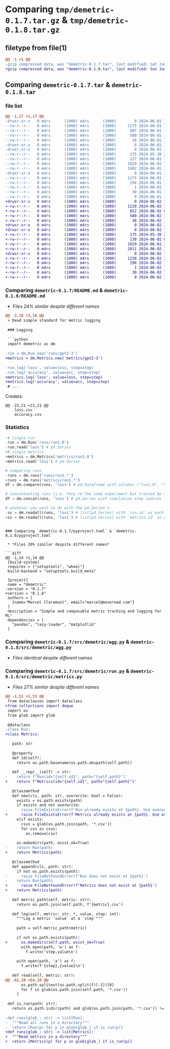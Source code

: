 # Comparing `tmp/demetric-0.1.7.tar.gz` & `tmp/demetric-0.1.8.tar.gz`

## filetype from file(1)

```diff
@@ -1 +1 @@
-gzip compressed data, was "demetric-0.1.7.tar", last modified: Sat Jun  1 17:55:56 2024, max compression
+gzip compressed data, was "demetric-0.1.8.tar", last modified: Sun Jun  2 11:00:01 2024, max compression
```

## Comparing `demetric-0.1.7.tar` & `demetric-0.1.8.tar`

### file list

```diff
@@ -1,17 +1,17 @@
-drwxr-xr-x   0 m4rs      (1000) m4rs      (1000)        0 2024-06-01 17:55:56.252522 demetric-0.1.7/
--rw-r--r--   0 m4rs      (1000) m4rs      (1000)     1175 2024-06-01 17:55:56.252522 demetric-0.1.7/PKG-INFO
--rw-r--r--   0 m4rs      (1000) m4rs      (1000)      807 2024-06-01 17:55:48.000000 demetric-0.1.7/README.md
--rw-r--r--   0 m4rs      (1000) m4rs      (1000)      580 2024-06-01 17:55:53.000000 demetric-0.1.7/pyproject.toml
--rw-r--r--   0 m4rs      (1000) m4rs      (1000)       38 2024-06-01 17:55:56.252522 demetric-0.1.7/setup.cfg
-drwxr-xr-x   0 m4rs      (1000) m4rs      (1000)        0 2024-06-01 17:55:56.252522 demetric-0.1.7/src/
-drwxr-xr-x   0 m4rs      (1000) m4rs      (1000)        0 2024-06-01 17:55:56.252522 demetric-0.1.7/src/demetric/
--rw-r--r--   0 m4rs      (1000) m4rs      (1000)      175 2024-05-30 20:04:30.000000 demetric-0.1.7/src/demetric/__init__.py
--rw-r--r--   0 m4rs      (1000) m4rs      (1000)      127 2024-06-01 17:26:52.000000 demetric-0.1.7/src/demetric/__init__.pyi
--rw-r--r--   0 m4rs      (1000) m4rs      (1000)     1029 2024-06-01 17:46:12.000000 demetric-0.1.7/src/demetric/agg.py
--rw-r--r--   0 m4rs      (1000) m4rs      (1000)     1902 2024-06-01 17:39:07.000000 demetric-0.1.7/src/demetric/run.py
-drwxr-xr-x   0 m4rs      (1000) m4rs      (1000)        0 2024-06-01 17:55:56.252522 demetric-0.1.7/src/demetric.egg-info/
--rw-r--r--   0 m4rs      (1000) m4rs      (1000)     1175 2024-06-01 17:55:56.000000 demetric-0.1.7/src/demetric.egg-info/PKG-INFO
--rw-r--r--   0 m4rs      (1000) m4rs      (1000)      294 2024-06-01 17:55:56.000000 demetric-0.1.7/src/demetric.egg-info/SOURCES.txt
--rw-r--r--   0 m4rs      (1000) m4rs      (1000)        1 2024-06-01 17:55:56.000000 demetric-0.1.7/src/demetric.egg-info/dependency_links.txt
--rw-r--r--   0 m4rs      (1000) m4rs      (1000)       30 2024-06-01 17:55:56.000000 demetric-0.1.7/src/demetric.egg-info/requires.txt
--rw-r--r--   0 m4rs      (1000) m4rs      (1000)        9 2024-06-01 17:55:56.000000 demetric-0.1.7/src/demetric.egg-info/top_level.txt
+drwxr-xr-x   0 m4rs      (1000) m4rs      (1000)        0 2024-06-02 11:00:01.526233 demetric-0.1.8/
+-rw-r--r--   0 m4rs      (1000) m4rs      (1000)     1220 2024-06-02 11:00:01.526233 demetric-0.1.8/PKG-INFO
+-rw-r--r--   0 m4rs      (1000) m4rs      (1000)      852 2024-06-02 07:53:24.000000 demetric-0.1.8/README.md
+-rw-r--r--   0 m4rs      (1000) m4rs      (1000)      580 2024-06-02 10:59:58.000000 demetric-0.1.8/pyproject.toml
+-rw-r--r--   0 m4rs      (1000) m4rs      (1000)       38 2024-06-02 11:00:01.526233 demetric-0.1.8/setup.cfg
+drwxr-xr-x   0 m4rs      (1000) m4rs      (1000)        0 2024-06-02 11:00:01.516233 demetric-0.1.8/src/
+drwxr-xr-x   0 m4rs      (1000) m4rs      (1000)        0 2024-06-02 11:00:01.526233 demetric-0.1.8/src/demetric/
+-rw-r--r--   0 m4rs      (1000) m4rs      (1000)      175 2024-05-30 20:04:30.000000 demetric-0.1.8/src/demetric/__init__.py
+-rw-r--r--   0 m4rs      (1000) m4rs      (1000)      139 2024-06-02 07:51:56.000000 demetric-0.1.8/src/demetric/__init__.pyi
+-rw-r--r--   0 m4rs      (1000) m4rs      (1000)     1029 2024-06-01 17:46:12.000000 demetric-0.1.8/src/demetric/agg.py
+-rw-r--r--   0 m4rs      (1000) m4rs      (1000)     2011 2024-06-02 10:58:56.000000 demetric-0.1.8/src/demetric/metrics.py
+drwxr-xr-x   0 m4rs      (1000) m4rs      (1000)        0 2024-06-02 11:00:01.526233 demetric-0.1.8/src/demetric.egg-info/
+-rw-r--r--   0 m4rs      (1000) m4rs      (1000)     1220 2024-06-02 11:00:01.000000 demetric-0.1.8/src/demetric.egg-info/PKG-INFO
+-rw-r--r--   0 m4rs      (1000) m4rs      (1000)      298 2024-06-02 11:00:01.000000 demetric-0.1.8/src/demetric.egg-info/SOURCES.txt
+-rw-r--r--   0 m4rs      (1000) m4rs      (1000)        1 2024-06-02 11:00:01.000000 demetric-0.1.8/src/demetric.egg-info/dependency_links.txt
+-rw-r--r--   0 m4rs      (1000) m4rs      (1000)       30 2024-06-02 11:00:01.000000 demetric-0.1.8/src/demetric.egg-info/requires.txt
+-rw-r--r--   0 m4rs      (1000) m4rs      (1000)        9 2024-06-02 11:00:01.000000 demetric-0.1.8/src/demetric.egg-info/top_level.txt
```

### Comparing `demetric-0.1.7/README.md` & `demetric-0.1.8/README.md`

 * *Files 24% similar despite different names*

```diff
@@ -3,18 +3,18 @@
 > Dead simple standard for metric logging
 
 ### Logging
 
 ```python
 import demetric as dm
 
-run = dm.Run.new('runs/gpt2-3')
+metrics = dm.Metrics.new('metrics/gpt2-3')
 
-run.log('loss', value=loss, step=step)
-run.log('accuracy', value=acc, step=step)
+metrics.log('loss', value=loss, step=step)
+metrics.log('accuracy', value=acc, step=step)
 # ...
 ```
 
 
 Creates:
 
 ```
@@ -23,21 +23,21 @@
     loss.csv
     accuracy.csv
 ```
 
 ### Statistics
 
 ```python
-# single run
-run = dm.Run('runs/run1.0')
-run.read('loss') # pd.Series
+# single metrics
+metrics = dm.Metrics('metrics/run1.0')
+metrics.read('loss') # pd.Series
 
 # comparing runs
-runs = dm.runs('runs/run1.*')
+runs = dm.runs('metrics/run1.*')
 df = dm.compare(runs, 'loss') # pd.DataFrame with columns ("run1.0", "run1.1", ...)
 
 # concatenating runs (i.e. they're the same experiment but trained by steps or something)
 df = dm.concat(runs, 'loss') # pd.Series with cumulative step indices
 
 # whatever you want to do with the pd.Series's
-ss = dm.readall(runs, 'loss') # list[pd.Series] with `run.id` as each name
+ss = dm.readall(runs, 'loss') # list[pd.Series] with `metrics.id` as each name
 ```
```

### Comparing `demetric-0.1.7/pyproject.toml` & `demetric-0.1.8/pyproject.toml`

 * *Files 20% similar despite different names*

```diff
@@ -1,14 +1,14 @@
 [build-system]
 requires = ["setuptools", "wheel"]
 build-backend = "setuptools.build_meta"
 
 [project]
 name = "demetric"
-version = "0.1.7"
+version = "0.1.8"
 authors = [
   {name="Marcel Claramunt", email="marcel@moveread.com"}
 ]
 description = "Simple and composable metric tracking and logging for ML"
 dependencies = [
   "pandas", "lazy-loader", "matplotlib"
 ]
```

### Comparing `demetric-0.1.7/src/demetric/agg.py` & `demetric-0.1.8/src/demetric/agg.py`

 * *Files identical despite different names*

### Comparing `demetric-0.1.7/src/demetric/run.py` & `demetric-0.1.8/src/demetric/metrics.py`

 * *Files 27% similar despite different names*

```diff
@@ -1,51 +1,53 @@
 from dataclasses import dataclass
+from collections import deque
 import os
 from glob import glob
 
 @dataclass
-class Run:
+class Metrics:
 
   path: str
 
   @property
   def id(self):
     return os.path.basename(os.path.abspath(self.path))
   
   def __repr__(self) -> str:
-    return f'Run(id="{self.id}", path="{self.path}")'
+    return f'Metrics(id="{self.id}", path="{self.path}")'
 
   @classmethod
   def new(cls, path: str, overwrite: bool = False):
     exists = os.path.exists(path)
     if exists and not overwrite:
-      raise FileExistsError(f'Run already exists at {path}. Use overwrite=True to overwrite it, or Run.append to append to it.')
+      raise FileExistsError(f'Metrics already exists at {path}. Use overwrite=True to overwrite it, or Metrics.append to append to it.')
     elif exists:
       csvs = glob(os.path.join(path, '*.csv'))
       for csv in csvs:
         os.remove(csv)
         
     os.makedirs(path, exist_ok=True)
-    return Run(path)
+    return Metrics(path)
   
   @classmethod
   def append(cls, path: str):
     if not os.path.exists(path):
-      raise FileNotFoundError(f'Run does not exist at {path}')
-    return Run(path)
+      raise FileNotFoundError(f'Metrics does not exist at {path}')
+    return Metrics(path)
 
   def metric_path(self, metric: str):
     return os.path.join(self.path, f'{metric}.csv')
 
   def log(self, metric: str, *, value, step: int):
     """Log a metric `value` at a `step`"""
 
     path = self.metric_path(metric)
 
     if not os.path.exists(path):
+      os.makedirs(self.path, exist_ok=True)
       with open(path, 'w') as f:
         f.write('step,value\n')
     
     with open(path, 'a') as f:
       f.write(f'{step},{value}\n')
 
   def read(self, metric: str):
@@ -62,10 +64,10 @@
       os.path.splitext(os.path.split(f)[-1])[0]
       for f in glob(os.path.join(self.path, '*.csv'))
     ]
 
 def is_run(path: str):
   return os.path.isdir(path) and glob(os.path.join(path, '*.csv')) != []
 
-def runs(glob_: str) -> list[Run]:
-  """Read all runs in a directory"""
-  return [Run(p) for p in glob(glob_) if is_run(p)]
+def runs(glob_: str) -> list[Metrics]:
+  """Read metrics in a directory"""
+  return [Metrics(p) for p in glob(glob_) if is_run(p)]
```

